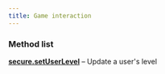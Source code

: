 ```yaml
---
title: Game interaction
---
```



### Method list ###

[**secure.setUserLevel**](secure.setUserLevel.html) – Update a user's level<br>